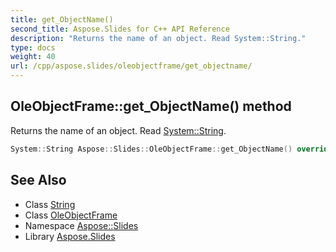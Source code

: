 ```yaml
---
title: get_ObjectName()
second_title: Aspose.Slides for C++ API Reference
description: "Returns the name of an object. Read System::String."
type: docs
weight: 40
url: /cpp/aspose.slides/oleobjectframe/get_objectname/
---
```

## OleObjectFrame::get_ObjectName() method


Returns the name of an object. Read [System::String](../../../system/string/).

```cpp
System::String Aspose::Slides::OleObjectFrame::get_ObjectName() override
```

## See Also

* Class [String](../../system/string/)
* Class [OleObjectFrame](./)
* Namespace [Aspose::Slides](../)
* Library [Aspose.Slides](../../)